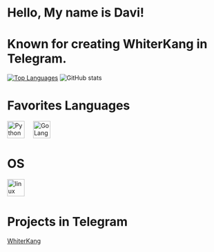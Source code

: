 # Hello, My name is Davi!
# Known for creating WhiterKang in Telegram.

[![Top Languages](https://github-readme-stats.vercel.app/api/top-langs/?username=DaviisDev&disable_animations=false&theme=react&hide=scss,less)](https://github.com/anuraghazra/github-readme-stats)
![GitHub stats](https://github-readme-stats.vercel.app/api?username=DaviisDev&theme=react&disable_animations=false&rank_icon=github&hide=prs,contribs&include_all_commits=true&show_icons=true)
# Favorites Languages
<img src="https://skillicons.dev/icons?i=py" height="40" alt="Python logo"  />
  <img width="12" />
<img src="https://skillicons.dev/icons?i=go" height="40" alt="GoLang logo"  />
  <img width="12" />

# OS
<img src="https://skillicons.dev/icons?i=linux" height="40" alt="linux logo"  />
  <img width="12" />
  
# Projects in Telegram
[WhiterKang](https://t.me/WhiterKangBOT)
